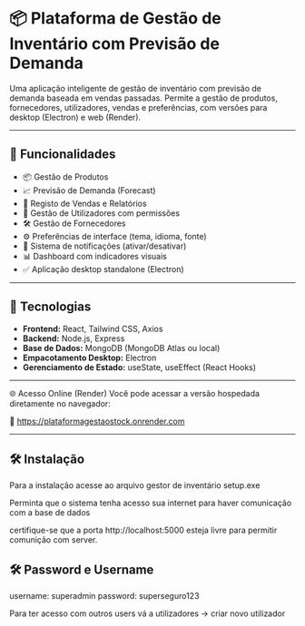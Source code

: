 # 📦 Plataforma de Gestão de Inventário com Previsão de Demanda
Uma aplicação inteligente de gestão de inventário com previsão de demanda baseada em vendas passadas. Permite a gestão de produtos, fornecedores, utilizadores, vendas e preferências, com versões para desktop (Electron) e web (Render).

---

## 🚀 Funcionalidades

- 📦 Gestão de Produtos
- 📈 Previsão de Demanda (Forecast)
- 🧾 Registo de Vendas e Relatórios
- 👤 Gestão de Utilizadores com permissões
- 🛠 Gestão de Fornecedores
- ⚙️ Preferências de interface (tema, idioma, fonte)
- 🔔 Sistema de notificações (ativar/desativar)
- 📊 Dashboard com indicadores visuais
- ✅ Aplicação desktop standalone (Electron)

---

## 🧰 Tecnologias

- **Frontend:** React, Tailwind CSS, Axios
- **Backend:** Node.js, Express
- **Base de Dados:** MongoDB (MongoDB Atlas ou local)
- **Empacotamento Desktop:** Electron
- **Gerenciamento de Estado:** useState, useEffect (React Hooks)

---

🌐 Acesso Online (Render)
Você pode acessar a versão hospedada diretamente no navegador:

🔗 https://plataformagestaostock.onrender.com

---
## 🛠 Instalação
Para a instalação acesse ao arquivo gestor de inventário setup.exe 

Perminta que o sistema tenha acesso sua internet para haver comunicação com a base de dados

certifique-se que a porta http://localhost:5000 esteja livre para permitir comunição com server.

## 🛠 Password e Username
username: superadmin
password: superseguro123

Para ter acesso com outros users vá a utilizadores -> criar novo utilizador
